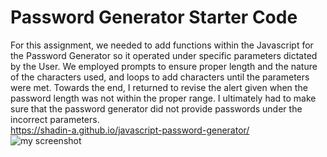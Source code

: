 # Password Generator Starter Code
For this assignment, we needed to add functions within the Javascript for the Password Generator so it operated under specific parameters dictated by the User. 
We employed prompts to ensure proper length and the nature of the characters used, and loops to add characters until the parameters were met. Towards the end, I returned to revise the alert given when the password length was not within the proper range. I ultimately had to make sure that the password generator did not provide passwords under the incorrect parameters. 
<br>https://shadin-a.github.io/javascript-password-generator/
<br>![my screenshot](.myscreenshot.png)
